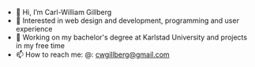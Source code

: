 - 👋 Hi, I’m Carl-William Gillberg
- 👀 Interested in web design and development, programming and user experience
- 🌱 Working on my bachelor's degree at Karlstad University and projects in my free time
- 📫 How to reach me:
     @: cwgillberg@gmail.com
